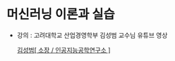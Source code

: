# 머신러닝 이론과 실습
* 강의 : 고려대학교 산업경영학부 김성범 교수님 유튜브 영상
  
  [김성범[ 소장 / 인공지능공학연구소 ]](https://www.youtube.com/@user-yu5qs4ct2b/featured)

